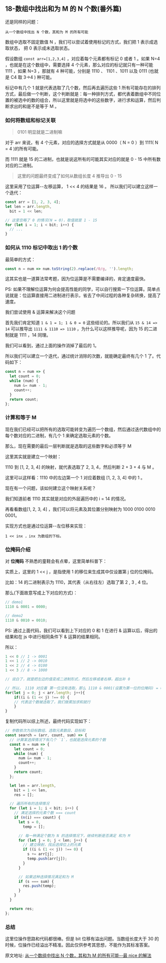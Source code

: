 ## 18-数组中找出和为 M 的 N 个数(番外篇)

还是同样的问题：

```
从一个数组中找出 N 个数，其和为 M 的所有可能
```

数组中选取不固定数值 N ，我们可以尝试着使用标记的方式，我们把 1 表示成选取状态， 把 0 表示成未选取状态。

假设数组 `const arr=[1,2,3,4]` ，对应着每个元素都有标记 0 或者 1 。如果 N=4 ，也就是在这个数组中，需要选择 4 个元素，那么对应的标记就只有一种可能 1111 ，如果 N=3 ，那就有 4 种可能，分别是 1110 、 1101 、1011 以及 0111 (也就是 C4 取 3->4 ) 种可能。

标记中有几个 1 就是代表选取了几个数，然后再去遍历这些 1 所有可能存在的排列方式，最后做一个判断，这个判断就是：每一种排列方式，都代表着数组中不同位置的被选中的数的组合，所以这里就是将选中的这些数字，进行求和运算，然后判断求出的和是不是等于 M 。

### 如何将数组和标记关联

> 0101 明显就是二进制嘛

对于 arr 来说，有 4 个元素，对应的选择方式就是从 0000（ N = 0 ）到 1111( N = 4 )的所有可能。

而 1111 就是 15 的二进制，也就是说这所有的可能其实对应的就是 0 - 15 中所有数对应的二进制。

> 这里的问题最终变成了如何从数组长度 4 推导出 0 - 15

这里采用了位运算--左移运算， 1 << 4 的结果是 16 。
所以我们可以建立这样一个迭代：

```js
const arr = [1, 2, 3, 4];
let len = arr.length,
  bit = 1 << len;

// 这里忽略了 0 的情况(N = 0)，取值就是 1 - 15
for (let i = 1; i < bit; i++) {
  // ...
}
```

### 如何从 1110 标记中取出 1 的个数

最简单的方式：

```js
const n = num => num.toString(2).replace(/0/g, '').length;
```

这其实也是一道算法常考题，因为位运算是不需要编译的，肯定速度最快。

PS: 如果不理解位运算为何会提高性能的同学，可以自行搜索一下位运算。简单点说就是：位运算直接用二进制进行表示，省去了中间过程的各种复杂转换，提高了速度。

我们尝试使用 & 运算来解决这个问题

首先我们肯定知道 `1 & 1 = 1; 1 & 0 = 0` 这些结论的。所以我们从 `15 & 14 => 14` 可以推导出 `1111 & 1110 => 1110` ，为什么可以这样推导呢，因为 15 的二进制就是 1111 ，14 同理。

我们可以看到，通过上面的操作消掉了最后的 1。

所以我们可以建立一个迭代，通过统计消除的次数，就能确定最终有几个 1 了。代码如下：

```js
const n = num => {
  let count = 0;
  while (num) {
    num &= num - 1;
    count++;
  }
  return count;
};
```

### 计算和等于 M

现在我们已经可以把所有的选取可能转变为遍历一个数组，然后通过迭代数组中的每个数对应的二进制，有几个 1 来确定选取元素的个数。

那么，现在需要的最后一层判断就是选取的这些数字和必须等于 M

这里其实就是建立一个映射：

1110 到 [1, 2, 3, 4] 的映射，就代表选取了 2, 3, 4，然后判断 2 + 3 + 4 与 M 。

这里可以这样看：1110 中的左边第一个 1 对应着数组 [1, 2, 3, 4] 中的 1 。

现在有一个问题，该如何建立这个映射关系呢？

我们知道前者 1110 其实就是对应的外层遍历中的 i = 14 的情况。

再看看数组[1, 2, 3, 4] ，我们可以将元素及其位置分别映射为 1000 0100 0010 0001。

实现方式也是通过位运算--左位移来实现：

```
1 << inx ，inx 为数组的下标。
```

### 位掩码介绍

对 **位掩码** 不熟悉的童鞋会有点晕，这里简单科普下：

实质上，这里的 1 << j ，是指使用 1 的移位来生成其中仅设置第 j 位的位掩码。

比如：14 的二进制表示为 1110，其代表（从右往左）选取了第 2 , 3 , 4 位。

那么(下面故意写成上下对应的方式)：

```js
// demo1
1110 & 0001 = 0000;

// demo2
1110 & 0010 = 0010;
```

PS: 通过上面代码，我们可以看到上下对应的 0 和 1 在进行 & 运算以后，得出的结果和在 js 中进行相同条件下 & 运算的结果相同。

所以：

```js
1 << 0 // 1 -> 0001
1 << 1 // 2 -> 0010
1 << 2 // 4 -> 0100
1 << 3 // 8 -> 1000

// 说白了，就是把左边的值变成二进制形式，然后左移或者右移，超出补 0

// 所以， 1110 对应着 第一位没有选取，那么 1110 & 0001(设置为第一位的位掩码) = 0，如果 i & (1 << inx) !== 0 代表该位被选取了
for(let j = 0; j < arr.length; j++){
    if((i & (1 << j) !== 0) {
    // 代表这个数被选取了，我们做累加求和就行
    }
}
```

复制代码所以综上所述，最终代码实现如下：

```js
// 参数依次为目标数组、选取元素数目、目标和
const search = (arr, count, sum) => {
  // 计算某选择情况下有几个 `1`，也就是选择元素的个数
  const n = num => {
    let count = 0;
    while (num) {
      num &= num - 1;
      count++;
    }
    return count;
  };

  let len = arr.length,
    bit = 1 << len,
    res = [];

  // 遍历所有的选择情况
  for (let i = 1; i < bit; i++) {
    // 满足选择的元素个数 === count
    if (n(i) === count) {
      let s = 0,
        temp = [];

      // 每一种满足个数为 N 的选择情况下，继续判断是否满足 和为 M
      for (let j = 0; j < len; j++) {
        // 建立映射，找出选择位上的元素
        if ((i & (1 << j)) !== 0) {
          s += arr[j];
          temp.push(arr[j]);
        }
      }

      // 如果这种选择情况满足和为 M
      if (s === sum) {
        res.push(temp);
      }
    }
  }

  return res;
};
```

### 总结

这里位操作思路和代码都很棒。但是 bit 位移有溢出问题。当数组长度大于 30 的时候，位操作已经溢出不精准。因此仅供参考其思想，不能作为其标准答案。

原文地址: [从一个数组中找出 N 个数，其和为 M 的所有可能--最 nice 的解法](https://juejin.im/post/5c81d543f265da2deb6ad691)
